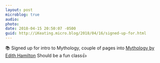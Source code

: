 ```yaml
---
layout: post
microblog: true
audio: 
photo: 
date: 2018-04-15 20:50:07 -0500
guid: http://iKeating.micro.blog/2018/04/16/signed-up-for.html
---
```

📚 Signed up for intro to Mythology, couple of pages into [Mythology by Edith Hamilton](https://en.m.wikipedia.org/wiki/Mythology_(book)) Should be a fun class👍
